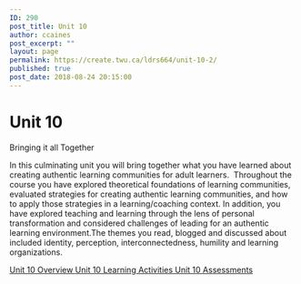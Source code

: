 ```yaml
---
ID: 290
post_title: Unit 10
author: ccaines
post_excerpt: ""
layout: page
permalink: https://create.twu.ca/ldrs664/unit-10-2/
published: true
post_date: 2018-08-24 20:15:00
---
```

<!--themify_builder_static--><h1>Unit 10<br/></h1>
 <p>Bringing it all Together </p><p>In this culminating unit you will bring together what you have learned about creating authentic learning communities for adult learners.  Throughout the course you have explored theoretical foundations of learning communities, evaluated strategies for creating authentic learning communities, and how to apply those strategies in a learning/coaching context. In addition, you have explored teaching and learning through the lens of personal transformation and considered challenges of leading for an authentic learning environment.The themes you read, blogged and discussed about included identity, perception, interconnectedness, humility and learning organizations. </p> 
 <a href="https://create.twu.ca/ldrs664/unit-10/"> Unit 10 Overview </a> <a href="https://create.twu.ca/ldrs664/unit-10-learning-activities/"> Unit 10 Learning Activities </a> <a href="https://create.twu.ca/ldrs664/unit-10-assessments/"> Unit 10 Assessments </a><!--/themify_builder_static-->